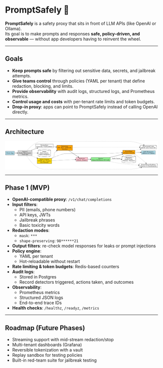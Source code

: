 # PromptSafely 🚦

**PromptSafely** is a safety proxy that sits in front of LLM APIs (like OpenAI or Ollama).  
Its goal is to make prompts and responses **safe, policy-driven, and observable** — without app developers having to reinvent the wheel.

---

##  Goals

- **Keep prompts safe** by filtering out sensitive data, secrets, and jailbreak attempts.  
- **Give teams control** through policies (YAML per tenant) that define redaction, blocking, and limits.  
- **Provide observability** with audit logs, structured logs, and Prometheus metrics.  
- **Control usage and costs** with per-tenant rate limits and token budgets.  
- **Drop-in proxy**: apps can point to PromptSafely instead of calling OpenAI directly.  

---

## Architecture

![PromptSafely Architecture](assets/promptsafely_architecture_hd.jpg)

---

##  Phase 1 (MVP)

- **OpenAI-compatible proxy**: `/v1/chat/completions`  
- **Input filters**:  
  - PII (emails, phone numbers)  
  - API keys, JWTs  
  - Jailbreak phrases  
  - Basic toxicity words  
- **Redaction modes**:  
  - `mask`: `***`  
  - `shape-preserving`: `98******21`  
- **Output filters**: re-check model responses for leaks or prompt injections  
- **Policy engine**:  
  - YAML per tenant  
  - Hot-reloadable without restart  
- **Rate limiting & token budgets**: Redis-based counters  
- **Audit logs**:  
  - Stored in Postgres  
  - Record detectors triggered, actions taken, and outcomes  
- **Observability**:  
  - Prometheus metrics  
  - Structured JSON logs  
  - End-to-end trace IDs  
- **Health checks**: `/healthz`, `/readyz`, `/metrics`  

---

## Roadmap (Future Phases)

- Streaming support with mid-stream redaction/stop  
- Multi-tenant dashboards (Grafana)  
- Reversible tokenization with a vault  
- Replay sandbox for testing policies  
- Built-in red-team suite for jailbreak testing  

